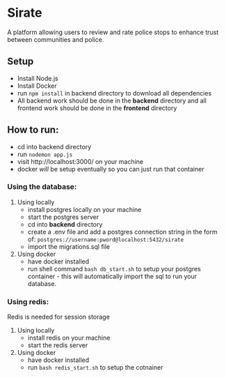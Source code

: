 # Sirate
A platform allowing users to review and rate police stops to enhance trust between communities and police.

## Setup
 - Install Node.js
 - Install Docker
 - run ```npm install``` in backend directory to download all dependencies
 - All backend work should be done in the **backend** directory and all frontend work should be done in the **frontend** directory

## How to run:
- cd into backend directory
- run ``` nodemon app.js ```
- visit http://localhost:3000/ on your machine
- docker *will* be setup eventually so you can just run that container

### Using the database:
1. Using locally
   - install postgres locally on your machine
   - start the postgres server
   - cd into **backend** directory
   - create a .env file and add a postgres connection string in the form of: ```postgres://username:pword@localhost:5432/sirate```
   - import the migrations.sql file
2. Using docker
   - have docker installed
   - run shell command ``` bash db_start.sh ``` to setup your postgres container - this will automatically import the sql to run your database.
### Using redis:
Redis is needed for session storage
1. Using locally
   - install redis on your machine
   - start the redis server
2. Using docker
   - have docker installed
   - run ``` bash redis_start.sh ``` to setup the cotnainer
